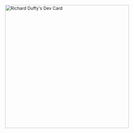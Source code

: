 <a href="https://app.daily.dev/rduffr"><img src="https://api.daily.dev/devcards/dcc8e0c569b349d3a4958e78ff9eed24.png?r=h5j" width="400" alt="Richard Duffy's Dev Card"/></a>
